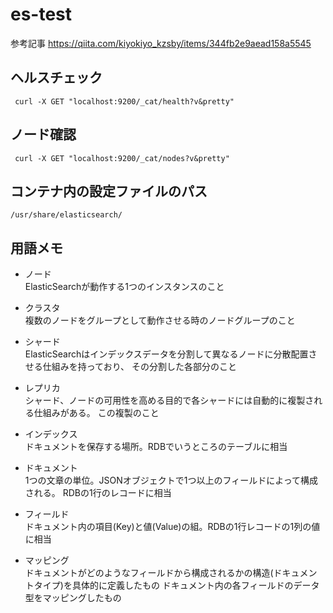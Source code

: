 # es-test
参考記事
https://qiita.com/kiyokiyo_kzsby/items/344fb2e9aead158a5545

## ヘルスチェック
```shell
 curl -X GET "localhost:9200/_cat/health?v&pretty"
```

## ノード確認
```shell
 curl -X GET "localhost:9200/_cat/nodes?v&pretty"
```

## コンテナ内の設定ファイルのパス
```shell
/usr/share/elasticsearch/
```

## 用語メモ
- ノード  
ElasticSearchが動作する1つのインスタンスのこと
  

- クラスタ  
複数のノードをグループとして動作させる時のノードグループのこと
  

- シャード  
ElasticSearchはインデックスデータを分割して異なるノードに分散配置させる仕組みを持っており、 
その分割した各部分のこと


- レプリカ  
シャード、ノードの可用性を高める目的で各シャードには自動的に複製される仕組みがある。
この複製のこと
  

- インデックス  
ドキュメントを保存する場所。RDBでいうところのテーブルに相当
  

- ドキュメント  
1つの文章の単位。JSONオブジェクトで1つ以上のフィールドによって構成される。
RDBの1行のレコードに相当
  

- フィールド  
ドキュメント内の項目(Key)と値(Value)の組。RDBの1行レコードの1列の値に相当
  

- マッピング  
ドキュメントがどのようなフィールドから構成されるかの構造(ドキュメントタイプ)を具体的に定義したもの
ドキュメント内の各フィールドのデータ型をマッピングしたもの
  

